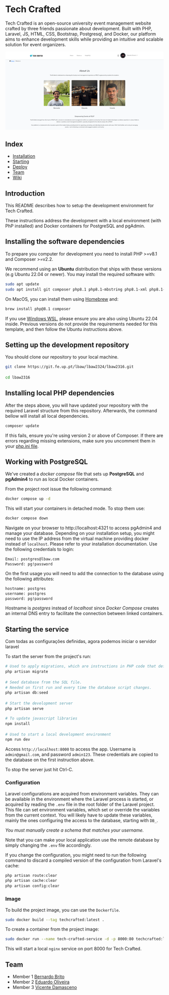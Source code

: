 # Tech Crafted

Tech Crafted is an open-source university event management website crafted by three friends passionate about development. Built with PHP, Laravel, JS, HTML, CSS, Bootstrap, Postgresql, and Docker, our platform aims to enhance development skills while providing an intuitive and scalable solution for event organizers.

[![Video](https://raw.githubusercontent.com/duardoliveiras/tech-crafted-events/main/uploads/aboutus.png)](https://youtu.be/ucvq9tmYUHU)

## Index
- [Installation](#installing-the-software-dependencies)
- [Starting](#starting-the-service)
- [Deploy](#image)
- [Team](#team)
- [Wiki](https://github.com/duardoliveiras/tech-crafted-events/wiki)


## Introduction

This README describes how to setup the development environment for Tech Crafted.

These instructions address the development with a local environment (with PhP installed) and Docker containers for PostgreSQL and pgAdmin.

## Installing the software dependencies

To prepare you computer for development you need to install PHP >=v8.1 and Composer >=v2.2.

We recommend using an **Ubuntu** distribution that ships with these versions (e.g Ubuntu 22.04 or newer). You may install the required software with:

```bash
sudo apt update
sudo apt install git composer php8.1 php8.1-mbstring php8.1-xml php8.1-pgsql php8.1-curl php-gd
```

On MacOS, you can install them using [Homebrew](https://brew.sh/) and:

```bash
brew install php@8.1 composer
```

If you use [Windows WSL](https://learn.microsoft.com/en-us/windows/wsl/install), please ensure you are also using Ubuntu 22.04 inside. Previous versions do not provide the requirements needed for this template, and then follow the Ubuntu instructions above.

## Setting up the development repository

You should clone our repository to your local machine.

```bash
git clone https://git.fe.up.pt/lbaw/lbaw2324/lbaw2316.git

cd lbaw2316
```

## Installing local PHP dependencies

After the steps above, you will have updated your repository with the required Laravel structure from this repository.
Afterwards, the command bellow will install all local dependencies.

```bash
composer update
```

If this fails, ensure you're using version 2 or above of Composer. If there are errors regarding missing extensions, make sure you uncomment them in your [php.ini file](https://www.php.net/manual/en/configuration.file.php).

## Working with PostgreSQL

We've created a _docker compose_ file that sets up **PostgreSQL** and **pgAdmin4** to run as local Docker containers.

From the project root issue the following command:

```bash
docker compose up -d
```

This will start your containers in detached mode. To stop them use:

```bash
docker compose down
```

Navigate on your browser to http://localhost:4321 to access pgAdmin4 and manage your database. Depending on your installation setup, you might need to use the IP address from the virtual machine providing docker instead of `localhost`. Please refer to your installation documentation.
Use the following credentials to login:

```
Email: postgres@lbaw.com
Password: pg!password
```

On the first usage you will need to add the connection to the database using the following attributes:

```
hostname: postgres
username: postgres
password: pg!password
```

Hostname is _postgres_ instead of _localhost_ since _Docker Compose_ creates an internal DNS entry to facilitate the connection between linked containers.

## Starting the service

Com todas as configurações definidas, agora podemos iniciar o servidor laravel

To start the server from the project's run:

```bash
# Used to apply migrations, which are instructions in PHP code that define the structure of the database
php artisan migrate

# Seed database from the SQL file.
# Needed on first run and every time the database script changes.
php artisan db:seed

# Start the development server
php artisan serve
```

```bash
# To update javascript libraries
npm install

# Used to start a local development environment
npm run dev
```

Access `http://localhost:8000` to access the app. Username is `admin@gmail.com`, and password `admin123`. These credentials are copied to the database on the first instruction above.

To stop the server just hit Ctrl-C.

### Configuration

Laravel configurations are acquired from environment variables. They can be available in the environment where the Laravel process is started, or acquired by reading the `.env` file in the root folder of the Laravel project. This file can set environment variables, which set or override the variables from the current context. You will likely have to update these variables, mainly the ones configuring the access to the database, starting with `DB_`.

_You must manually create a schema that matches your username._

Note that you can make your local application use the remote database by simply changing the `.env` file accordingly.

If you change the configuration, you might need to run the following command to discard a compiled version of the configuration from Laravel's cache:

```bash
php artisan route:clear
php artisan cache:clear
php artisan config:clear
```

### Image

To build the project image, you can use the `Dockerfile`.

```bash
sudo docker build --tag techcrafted:latest .
```

To create a container from the project image:

```bash
sudo docker run --name tech-crafted-service -d -p 8000:80 techcrafted:latest
```

This will start a local `nginx` service on port 8000 for Tech Crafted.

## Team

* Member 1 [Bernardo Brito](https://github.com/brito-bernardo)
* Member 2 [Eduardo Oliveira](https://github.com/duardoliveiras)
* Member 3 [Vicente Damasceno](https://github.com/Vicente-MD)
